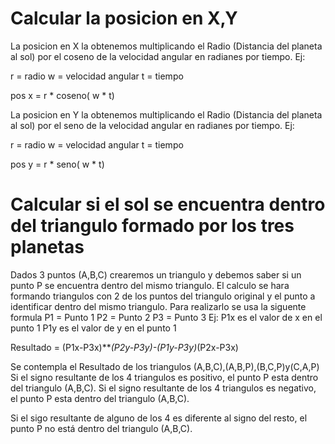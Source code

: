 # Calcular la posicion en X,Y

La posicion en X la obtenemos multiplicando el Radio (Distancia del planeta al sol) por el coseno de la velocidad angular en radianes por tiempo. Ej:

r = radio
w = velocidad angular
t = tiempo

pos x = r * coseno( w * t) 

La posicion en Y la obtenemos multiplicando el Radio (Distancia del planeta al sol) por el seno de la velocidad angular en radianes por tiempo. Ej:

r = radio
w = velocidad angular
t = tiempo

pos y = r * seno( w * t)

# Calcular si el sol se encuentra dentro del triangulo formado por los tres planetas

Dados 3 puntos (A,B,C) crearemos un triangulo y debemos saber si un punto P se encuentra dentro del mismo triangulo.
El calculo se hara formando triangulos con 2 de los puntos del triangulo original y el punto a identificar dentro del mismo triangulo.
Para realizarlo se usa la siguente formula
P1 = Punto 1 
P2 = Punto 2
P3 = Punto 3
Ej: P1x es el valor de x en el punto 1
    P1y es el valor de y en el punto 1

Resultado = (P1x-P3x)***(P2y-P3y)-(P1y-P3y)*(P2x-P3x)

Se contempla el Resultado de los triangulos (A,B,C),(A,B,P),(B,C,P)y(C,A,P)
Si el signo resultante de los 4 triangulos es positivo, el punto P esta dentro del triangulo (A,B,C).
Si el signo resultante de los 4 triangulos es negativo, el punto P esta dentro del triangulo (A,B,C).

Si el sigo resultante de alguno de los 4 es diferente al signo del resto, el punto P no está dentro del triangulo (A,B,C).

